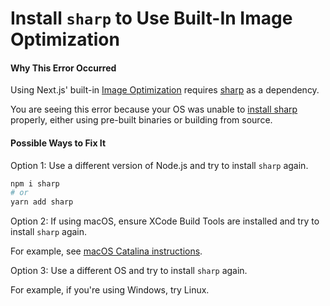 # Install `sharp` to Use Built-In Image Optimization

#### Why This Error Occurred

Using Next.js' built-in [Image Optimization](https://nextjs.org/docs/basic-features/image-optimization) requires [sharp](https://www.npmjs.com/package/sharp) as a dependency.

You are seeing this error because your OS was unable to [install sharp](https://sharp.pixelplumbing.com/install) properly, either using pre-built binaries or building from source.

#### Possible Ways to Fix It

Option 1: Use a different version of Node.js and try to install `sharp` again.

```bash
npm i sharp
# or
yarn add sharp
```

Option 2: If using macOS, ensure XCode Build Tools are installed and try to install `sharp` again.

For example, see [macOS Catalina instructions](https://github.com/nodejs/node-gyp/blob/66c0f0446749caa591ad841cd029b6d5b5c8da42/macOS_Catalina.md).

Option 3: Use a different OS and try to install `sharp` again.

For example, if you're using Windows, try Linux.

